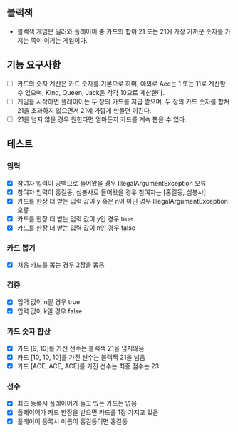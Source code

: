 ## 블랙잭

- 블랙잭 게임은 딜러와 플레이어 중 카드의 합이 21 또는 21에 가장 가까운 숫자를 가지는 쪽이 이기는 게임이다.

## 기능 요구사항

- [ ] 카드의 숫자 계산은 카드 숫자를 기본으로 하며, 예외로 Ace는 1 또는 11로 계산할 수 있으며, King, Queen, Jack은 각각 10으로 계산한다.
- [ ] 게임을 시작하면 플레이어는 두 장의 카드를 지급 받으며, 두 장의 카드 숫자를 합쳐 21을 초과하지 않으면서 21에 가깝게 만들면 이긴다.
- [ ] 21을 넘지 않을 경우 원한다면 얼마든지 카드를 계속 뽑을 수 있다.

## 테스트

### 입력

- [x] 참여자 입력이 공백으로 들어왔을 경우 IllegalArgumentException 오류
- [x] 참여자 입력이 홍길동, 심봉사로 들어왔을 경우 참여자는 [홍길동, 심봉사]
- [x] 카드를 한장 더 받는 입력 값이 y 혹은 n이 아닌 경우 IllegalArgumentException 오류
- [x] 카드를 한장 더 받는 입력 값이 y인 경우 true
- [x] 카드를 한장 더 받는 입력 값이 n인 경우 false

### 카드 뽑기

- [x] 처음 카드를 뽑는 경우 2장을 뽑음

### 검증

- [x] 입력 값이 n일 경우 true
- [x] 입력 값이 k일 경우 false

### 카드 숫자 합산

- [x] 카드 [9, 10]를 가진 선수는 블랙잭 21을 넘지않음
- [x] 카드 [10, 10, 10]를 가진 선수는 블랙잭 21을 넘음
- [x] 카드 [ACE, ACE, ACE]를 가진 선수는 최종 점수는 23

### 선수

- [x] 최초 등록시 플레이어가 들고 있는 카드는 없음
- [x] 플레이어가 카드 한장을 받으면 카드를 1장 가지고 있음
- [x] 플레이어 등록시 이름이 홍길동이면 홍길동

